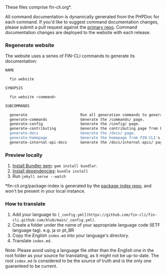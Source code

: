 These files comprise fin-cli.org*.

All command documentation is dynamically generated from the PHPDoc for each command. If you'd like to suggest command documentation changes, please submit a pull request against the [primary repo](https://github.com/fin-cli/fin-cli). Command documentation changes are deployed to the website with each release.

### Regenerate website

The website uses a series of FIN-CLI commands to generate its documentation:

```bash
NAME

  fin website

SYNOPSIS

  fin website <command>

SUBCOMMANDS

  generate                        Run all generation commands to generate full website.
  generate-commands               Generate the /commands/ page.
  generate-config                 Generate the /config/ page.
  generate-contributing           Generate the contributing page from FIN-CLI's CONTRIBUTING.md
  generate-docs                   Generate the /docs/ page.
  generate-homepage               Generate the homepage from FIN-CLI's README.md
  generate-internal-api-docs      Generate the /docs/internal-apis/ page.
```

### Preview locally

1. [Install Bundler gem](http://jekyllrb.com/docs/installation/): `gem install bundler`.
2. [Install dependencies](http://jekyllrb.com/docs/installation/): `bundle install`
3. Run `jekyll serve --watch`

*fin-cli.org/package-index is generated by the [package index repo](https://github.com/fin-cli/package-index), and won't be present in your local instance.

### How to translate

1. Add your language to `[_config.yml](https://github.com/fin-cli/fin-cli.github.com/blob/main/_config.yml)`.
2. Create a folder under the name of your appropriate language code (IETF language tag). e.g. ja or pt_BR
3. Copy the *English* `index.md` into your language's directory.
4. Translate `index.md`.

Note: Please avoid using a language file other than the English one in the root folder as your source for translating, as it might not be up-to-date. The root `index.md` is considered to be the source of truth and is the only one guaranteed to be current.

